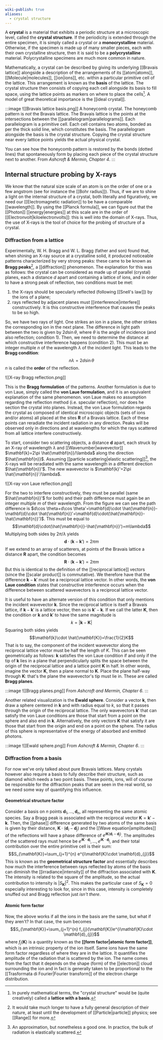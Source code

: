 ```yaml
---
wiki-publish: true
aliases:
  - crystal structure
---
```

A **crystal** is a material that exhibits a periodic structure at a microscopic level, called the **crystal structure**. If the periodicity is extended through the entire specimen, it is simply called a crystal or a **monocrystalline** material. Otherwise, if the specimen is made up of many smaller pieces, each with their own crystalline structure, then it is said to be a **polycrystalline** material. Polycrystalline specimens are much more common in nature.

Mathematically, a crystal can be described by giving its underlying [[Bravais lattice]] alongside a description of the arrangements of its [[atom|atoms]], [[Molecule|molecules]], [[ion|ions]], etc. within a particular primitive cell of the lattice. This arrangement is known as the **basis** of the lattice. The crystal structure then consists of copying each cell alongside its basis to fill space, using the lattice points as markers on where to place the cells[^1]. A model of great theoretical importance is the [[ideal crystal]].

:::image
![[Bravais lattice basis.png]]
A honeycomb crystal. The honeycomb pattern is *not* the Bravais lattice. The Bravais lattice is the points at the intersections between the [[parallelogram|parallelograms]]. Each parallelogram is a primitive cell. Each cell contains two atoms, bonded as per the thick solid line, which constitutes the basis. The parallelogram alongside the basis is the crystal structure. Copying the crystal structure near every lattice points yields the actual physical crystal.

You can see how the honeycomb pattern is restored by the bonds (dotted lines) that spontaneously form by placing each piece of the crystal structure next to another. From *Ashcroft & Mermin, Chapter 4*.
:::
## Internal structure probing by X-rays
We know that the natural size scale of an atom is on the order of one or a few angstrom (see for instance the [[Bohr radius]]). Thus, if we are to shine a light on the internal structure of a crystal, both literally and figuratively, we need our [[Electromagnetic radiation]] to be have a comparable [[wavelength]]. By using the [[Planck formula]], we can figure out that the [[Photon]] [[energy|energies]] at this scale are in the order of [[Electronvolt|kiloelectronvolts]]: this is well into the domain of X-rays. Thus, the use of X-rays is the tool of choice for the probing of structure of a crystal.
### Diffraction from a lattice
Experimentally, W. H. Bragg and W. L. Bragg (father and son) found that, when shining an X-ray source at a crystalline solid, it produced noticeable patterns characterized by very strong peaks: these came to be known as **Bragg peaks**[^2], a [[diffraction]] phenomenon. The explanation for this was as follows: the crystal can be considered as made up of parallel (crystal) planes, each a distance $d$ apart and containing a lattice of ions, and in order to have a strong peak of reflection, two conditions must be met:
1. the X-rays should be specularly reflected (following [[Snell's law]]) by the ions of a plane;
2. rays reflected by adjacent planes must [[interference|interfere]] constructively. It is this constructive interference that causes the peaks to be so high.

So, we have two rays of light. One strikes an ion in a plane, the other strikes the corresponding ion in the next plane. The difference in light path between the two is given by $2d\sin \theta$, where $\theta$ is the angle of incidence (and also reflection; condition 1). Then, we need to determine the distance at which constructive interference happens (condition 2). This must be an integer multiple $n$ of the wavelength $\lambda$ of the incident light. This leads to the **Bragg condition**:
$$n\lambda=2d\sin \theta$$
$n$ is called the **order** of the reflection.

![[X-ray Bragg reflection.png]]

This is the **Bragg formulation** of the patterns. Another formulation is due to von Laue, simply called the **von Laue formulation**, and it is an equivalent explanation of the same phenomenon. von Laue makes no assumption regarding the reflection method (i.e. specular reflection), nor does he section the crystal into planes. Instead, the von Laue formulation regards the crystal as composed of identical microscopic objects (sets of ions and/or atoms) all placed at the sites $\mathbf{R}$ of a Bravais lattice. Each of these points can reradiate the incident radiation in any direction. Peaks will be observed only in directions and at wavelengths for which the rays scattered from all lattice interfere constructively.

To start, consider two scattering objects, a distance $\mathbf{d}$ apart, each struck by an X-ray of wavelength $\lambda$ and [[Wavenumber|wavevector]] $\mathbf{k}=2\pi \hat{\mathbf{n}}/\lambda$ along the direction $\hat{\mathbf{n}}$. Assuming [[particle scattering|elastic scattering]][^3], the X-rays will be reradiated with the same wavelength in a different direction $\hat{\mathbf{n}}'$. The new wavevector is $\mathbf{k}'=2\pi \hat{\mathbf{n}}'/\lambda$.

![[X-ray von Laue reflection.png]]

For the two to interfere constructively, they must be parallel (same $\hat{\mathbf{n}}'$ for both) and their path difference must again be an integer multiple $m$ of their wavelength. From the figure we can see the path difference is $d\cos \theta+d\cos \theta'=\mathbf{d}\cdot \hat{\mathbf{n}}-\mathbf{d}\cdot \hat{\mathbf{n}}'=\mathbf{d}\cdot(\hat{\mathbf{n}}-\hat{\mathbf{n}}')$. This must be equal to
$$\mathbf{d}\cdot(\hat{\mathbf{n}}-\hat{\mathbf{n}}')=m\lambda$$
Multiplying both sides by $2\pi/\lambda$ yields
$$\mathbf{d}\cdot(\mathbf{k}-\mathbf{k}')=2\pi m$$
If we extend to an array of scatterers, at points of the Bravais lattice a distance $\mathbf{R}$ apart, the condition becomes
$$\mathbf{R}\cdot(\mathbf{k}-\mathbf{k}')=2\pi m$$
But this is identical to the definition of the [[reciprocal lattice]] vectors (since the [[scalar product]] is commutative). We therefore have that the difference $\mathbf{k}-\mathbf{k}'$ must be a reciprocal lattice vector. In other words, the **von Laue condition** states that constructive interference occurs when the difference between scattered wavevectors is a reciprocal lattice vector.

It is useful to have an alternate version of this condition that only mentions the incident wavevector $\mathbf{k}$. Since the reciprocal lattice is itself a Bravais lattice, if $\mathbf{k}-\mathbf{k}'$ is a lattice vector, then so is $\mathbf{k}'-\mathbf{k}$. If we call the latter $\mathbf{K}$, then the condition or $\mathbf{k}$ and $\mathbf{k}'$ to have the same magnitude is
$$k=\lvert \mathbf{k}-\mathbf{K} \rvert $$
Squaring both sides yields
$$\mathbf{k}\cdot \hat{\mathbf{K}}=\frac{1}{2}K$$
That is to say, the component of the incident wavevector along the reciprocal lattice vector must be half the length of $K$. This can be seen geometrically as follows: $\mathbf{k}$ satisfies the von Laue condition if and only if the tip of $\mathbf{k}$ lies in a plane that perpendicularly splits the space between the origin of the reciprocal lattice and a lattice point $\mathbf{K}$ in half. In other words, imagine the vector $\mathbf{K}$, then a plane normal to $\mathbf{K}$. Place the plane half-way through $\mathbf{K}$: that's the plane the wavevector's tip must lie in. These are called **Bragg planes**.

:::image
![[Bragg planes.png]]
From *Ashcroft and Mermin, Chapter 6*.
:::

Another related visualization is the **Ewald sphere**. Consider a vector $\mathbf{k}$, then draw a sphere centered in $\mathbf{k}$ and with radius equal to $k$, so that it passes through the origin of the reciprocal lattice. The only wavevectors $\mathbf{k}'$ that can satisfy the von Laue conditions are those that start from a point on the sphere and also end in $\mathbf{k}$. Alternatively, the only vectors $\mathbf{K}$ that satisfy it are those that start from the origin and end on a point on the sphere. The radius of this sphere is representative of the energy of absorbed and emitted photons.

:::image
![[Ewald sphere.png]]
From *Ashcroft & Mermin, Chapter 6*.
:::
### Diffraction from a basis
For now we've only talked about pure Bravais lattices. Many crystals however also require a basis to fully describe their structure, such as diamond which needs a two point basis. These points, ions, will of course be responsible for the diffraction peaks that are seen in the real world, so we need some way of quantifying this influence.
#### Geometrical structure factor
Consider a basis on $n$ points $\mathbf{d}_{1},\ldots,\mathbf{d}_{n}$, all representing the same atomic species. Say a Bragg peak is associated with the reciprocal vector $\mathbf{K}=\mathbf{k}'-\mathbf{k}$. Then, the [[phase]] difference generated by two atoms of the same basis is given by their distance, $\mathbf{K}\cdot(\mathbf{d}_{i}-\mathbf{d}_{j})$ and the [[Wave equation|amplitudes]] of the reflections will have a phase difference of $e^{i\mathbf{K}(\mathbf{d}_{i}-\mathbf{d}_{j})}$. The amplitudes of the scattered rays must hence be $e^{i\mathbf{K}\cdot \mathbf{d}_{i}},\ldots,e^{i\mathbf{K}\cdot \mathbf{d}_{j}}$, and their total contribution over the entire primitive cell is their sum:
$$S_{\mathbf{K}}=\sum_{j=1}^{n} e^{i\mathbf{K}\cdot \mathbf{d}_{j}}$$
This is known as the **geometrical structure factor** and essentially describes how much the interference between rays reflected by atoms of the basis can diminish the [[irradiance|intensity]] of the diffraction associated with $\mathbf{K}$. The intensity is related to the square of the amplitude, so the actual contribution to intensity is $\lvert S_{\mathbf{K}} \rvert^{2}$. This makes the particular case of $S_{\mathbf{K}}=0$ especially interesting to look for, since in this case, intensity is completely snuffed out and Bragg reflection just *isn't there*.
#### Atomic form factor
Now, the above works if all the ions in the basis are the same, but what if they aren't? In that case, the sum becomes
$$S_{\mathbf{K}}=\sum_{j=1}^{n} f_{j}(\mathbf{K})e^{i\mathbf{K}\cdot \mathbf{d}_{j}}$$
where $f_{j}(\mathbf{K})$ is a quantity known as the **[[form factor|atomic form factor]]**, which is an intrinsic property of the ion itself. Same ions have the same form factor regardless of where they are in the lattice. It quantifies the amplitude of the radiation that is scattered by the ion. The name comes from the fact that it depends on the shape (form) of the [[electron]] cloud surrounding the ion and in fact is generally taken to be proportional to the [[Trasformata di Fourier|Fourier transform]] of the electron charge distribution.

[^1]: In purely mathematical terms, the "crystal structure" would be (quite creatively) called a **lattice with a basis**.

[^2]: It would take much longer to have a fully general description of their nature, at least until the development of [[Particle|particle]] physics; see [[Range]] for more.

[^3]: An approximation, but nonetheless a good one. In practice, the bulk of radiation is elastically scattered.
